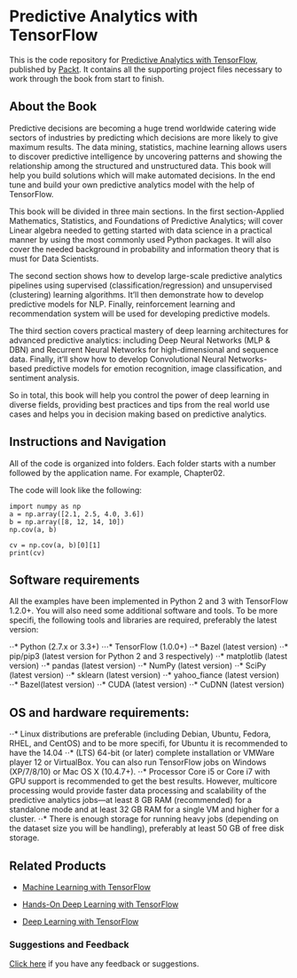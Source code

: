 # Predictive Analytics with TensorFlow
This is the code repository for [Predictive Analytics with TensorFlow](https://www.packtpub.com/big-data-and-business-intelligence/predictive-analytics-tensorflow?utm_source=github&utm_medium=repository&utm_campaign=9781788398923), published by [Packt](https://www.packtpub.com/?utm_source=github). It contains all the supporting project files necessary to work through the book from start to finish.

## About the Book
Predictive decisions are becoming a huge trend worldwide catering wide sectors of industries by predicting which decisions are more likely to give maximum results. The data mining, statistics, machine learning allows users to discover predictive intelligence by uncovering patterns and showing the relationship among the structured and unstructured data. This book will help you build solutions which will make automated decisions. In the end tune and build your own predictive analytics model with the help of TensorFlow.

This book will be divided in three main sections. In the first section-Applied Mathematics, Statistics, and Foundations of Predictive Analytics; will cover Linear algebra needed to getting started with data science in a practical manner by using the most commonly used Python packages. It will also cover the needed background in probability and information theory that is must for Data Scientists.

The second section shows how to develop large-scale predictive analytics pipelines using supervised (classification/regression) and unsupervised (clustering) learning algorithms. It’ll then demonstrate how to develop predictive models for NLP. Finally, reinforcement learning and recommendation system will be used for developing predictive models.

The third section covers practical mastery of deep learning architectures for advanced predictive analytics: including Deep Neural Networks (MLP & DBN) and Recurrent Neural Networks for high-dimensional and sequence data. Finally, it’ll show how to develop Convolutional Neural Networks- based predictive models for emotion recognition, image classification, and sentiment analysis.

So in total, this book will help you control the power of deep learning in diverse fields, providing best practices and tips from the real world use cases and helps you in decision making based on predictive analytics.

## Instructions and Navigation
All of the code is organized into folders. Each folder starts with a number followed by the application name. For example, Chapter02.


The code will look like the following:
```
import numpy as np
a = np.array([2.1, 2.5, 4.0, 3.6])
b = np.array([8, 12, 14, 10])
np.cov(a, b)

cv = np.cov(a, b)[0][1]
print(cv)

```
## Software requirements
All the examples have been implemented in Python 2 and 3 with TensorFlow 1.2.0+.
You will also need some additional software and tools. To be more specifi, the
following tools and libraries are required, preferably the latest version:

⋅⋅* Python (2.7.x or 3.3+)
⋅⋅⋅* TensorFlow (1.0.0+)
⋅⋅* Bazel (latest version)
⋅⋅* pip/pip3 (latest version for Python 2 and 3 respectively)
⋅⋅* matplotlib (latest version)
⋅⋅* pandas (latest version)
⋅⋅* NumPy (latest version)
⋅⋅* SciPy (latest version)
⋅⋅* sklearn (latest version)
⋅⋅* yahoo_fiance (latest version)
⋅⋅* Bazel(latest version)
⋅⋅* CUDA (latest version)
⋅⋅* CuDNN (latest version)

## OS and hardware requirements: 
⋅⋅* Linux distributions are preferable (including Debian, Ubuntu, Fedora, RHEL, and
CentOS) and to be more specifi, for Ubuntu it is recommended to have the 14.04
⋅⋅* (LTS) 64-bit (or later) complete installation or VMWare player 12 or VirtualBox. 
You can also run TensorFlow jobs on Windows (XP/7/8/10) or Mac OS X (10.4.7+).
⋅⋅* Processor Core i5 or Core i7 with GPU support is recommended to get the best
results. However, multicore processing would provide faster data processing and
scalability of the predictive analytics jobs—at least 8 GB RAM (recommended) for a
standalone mode and at least 32 GB RAM for a single VM and higher for a cluster.
⋅⋅* There is enough storage for running heavy jobs (depending on the dataset size you
will be handling), preferably at least 50 GB of free disk storage.

## Related Products
* [Machine Learning with TensorFlow](https://www.packtpub.com/big-data-and-business-intelligence/machine-learning-tensorflow?utm_source=github&utm_medium=repository&utm_campaign=9781786462961)

* [Hands-On Deep Learning with TensorFlow](https://www.packtpub.com/big-data-and-business-intelligence/hands-deep-learning-tensorflow?utm_source=github&utm_medium=repository&utm_campaign=9781787282773)

* [Deep Learning with TensorFlow](https://www.packtpub.com/big-data-and-business-intelligence/deep-learning-tensorflow?utm_source=github&utm_medium=repository&utm_campaign=9781786469786)

### Suggestions and Feedback
[Click here](https://docs.google.com/forms/d/e/1FAIpQLSe5qwunkGf6PUvzPirPDtuy1Du5Rlzew23UBp2S-P3wB-GcwQ/viewform) if you have any feedback or suggestions.

